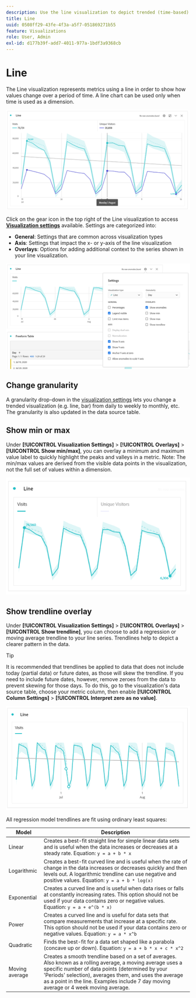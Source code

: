 ```yaml
---
description: Use the line visualization to depict trended (time-based) data sets
title: Line
uuid: 0508ff29-43fe-4f3a-a5f7-051869271b55
feature: Visualizations
role: User, Admin
exl-id: d177b39f-add7-4011-977a-1bdf3a9368cb
---
```

# Line

The Line visualization represents metrics using a line in order to show how values change over a period of time. A line chart can be used only when time is used as a dimension.

![Line visualization](assets/line-viz.png)

Click on the gear icon in the top right of the Line visualization to access [**Visualization settings**](freeform-analysis-visualizations.md) available. Settings are categorized into:

* **General**: Settings that are common across visualization types
* **Axis**: Settings that impact the x- or y-axis of the line visualization
* **Overlays**: Options for adding additional context to the series shown in your line visualization.

![Visualization settings](assets/viz-settings-modal.png)

## Change granularity

A granularity drop-down in the [visualization settings](freeform-analysis-visualizations.md) lets you change a trended visualization (e.g. line, bar) from daily to weekly to monthly, etc. The granularity is also updated in the data source table.

## Show min or max

Under **[!UICONTROL Visualization Settings]** > **[!UICONTROL Overlays]** > **[!UICONTROL Show min/max]**, you can overlay a minimum and maximum value label to quickly highlight the peaks and valleys in a metric. Note: The min/max values are derived from the visible data points in the visualization, not the full set of values within a dimension.

![Show min/max](assets/min-max-labels.png)

## Show trendline overlay

Under **[!UICONTROL Visualization Settings]** > **[!UICONTROL Overlays]** > **[!UICONTROL Show trendline]**, you can choose to add a regression or moving average trendline to your line series. Trendlines help to depict a clearer pattern in the data.

>[!TIP]
>
>It is recommended that trendlines be applied to data that does not include today (partial data) or future dates, as those will skew the trendline. If you need to include future dates, however, remove zeroes from the data to prevent skewing for those days. To do this, go to the visualization's data source table, choose your metric column, then enable **[!UICONTROL Column Settings]** > **[!UICONTROL Interpret zero as no value]**.

![Linear trendline](assets/show-linear-trendline.png)

All regression model trendlines are fit using ordinary least squares:

| Model | Description |
| --- | --- |
| Linear | Creates a best-fit straight line for simple linear data sets and is useful when the data increases or decreases at a steady rate. Equation: `y = a + b * x` |
| Logarithmic | Creates a best-fit curved line and is useful when the rate of change in the data increases or decreases quickly and then levels out. A logarithmic trendline can use negative and positive values. Equation: `y = a + b * log(x)` |
| Exponential | Creates a curved line and is useful when data rises or falls at constantly increasing rates. This option should not be used if your data contains zero or negative values. Equation: `y = a + e^(b * x)` |
| Power | Creates a curved line and is useful for data sets that compare measurements that increase at a specific rate. This option should not be used if your data contains zero or negative values. Equation: `y = a * x^b` |
| Quadratic | Finds the best-fit for a data set shaped like a parabola (concave up or down). Equation: `y = a + b * x + c * x^2` |
| Moving average | Creates a smooth trendline based on a set of averages. Also known as a rolling average, a moving average uses a specific number of data points (determined by your 'Periods' selection), averages them, and uses the average as a point in the line. Examples include 7 day moving average or 4 week moving average.|
